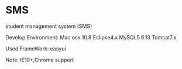 SMS
===

student management system (SMS)

Develop Environment:
Mac osx 10.8
Eclipse4.x
MySQL5.6.13 
Tomcat7.x

Used FrameWork:
easyui

Note:
IE10+,Chrome support
